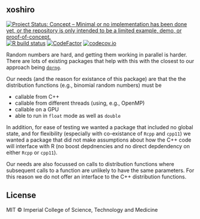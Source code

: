## xoshiro

<!-- badges: start -->
[![Project Status: Concept – Minimal or no implementation has been done yet, or the repository is only intended to be a limited example, demo, or proof-of-concept.](https://www.repostatus.org/badges/latest/concept.svg)](https://www.repostatus.org/#concept)
[![R build status](https://github.com/mrc-ide/xoshiro/workflows/R-CMD-check/badge.svg)](https://github.com/mrc-ide/xoshiro/actions)
[![CodeFactor](https://www.codefactor.io/repository/github/mrc-ide/xoshiro/badge)](https://www.codefactor.io/repository/github/mrc-ide/xoshiro)
[![codecov.io](https://codecov.io/github/mrc-ide/xoshiro/coverage.svg?branch=master)](https://codecov.io/github/mrc-ide/xoshiro?branch=master)
<!-- badges: end -->

Random numbers are hard, and getting them working in parallel is harder. There are lots of existing packages that help with this with the closest to our approach being [`dqrng`](https://cran.r-project.org/package=dqrng).

Our needs (and the reason for existance of this package) are that the the distribution functions (e.g., binomial random numbers) must be

* callable from C++
* callable from different threads (using, e.g., OpenMP)
* callable on a GPU
* able to run in `float` mode as well as `double`

In addition, for ease of testing we wanted a package that included no global state, and for flexibility (especially with co-existance of `Rcpp` and `cpp11`) we wanted a package that did not make assumptions about how the C++ code will interface with R (no boost depdnencies and no direct depdendency on either `Rcpp` or `cpp11`).

Our needs are also focussed on calls to distribution functions where subsequent calls to a function are unlikely to have the same parameters. For this reason we do not offer an interface to the C++ distribution functions.

## License

MIT © Imperial College of Science, Technology and Medicine
